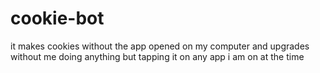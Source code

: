 # cookie-bot
it makes cookies without the app opened on my computer and upgrades without me doing anything but tapping it on any app i am on at the time 

